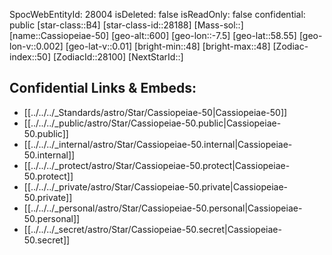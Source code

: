 ﻿---
location: [58.55,7.5,600]
type: Star
tags:
- astro/Star

---
SpocWebEntityId: 28004
isDeleted: false
isReadOnly: false
confidential: public
[star-class::B4]
[star-class-id::28188]
[Mass-sol::]
[name::Cassiopeiae-50]
[geo-alt::600]
[geo-lon::-7.5]
[geo-lat::58.55]
[geo-lon-v::0.002]
[geo-lat-v::0.01]
[bright-min::48]
[bright-max::48]
[Zodiac-index::50]
[ZodiacId::28100]
[NextStarId::]



## Confidential Links & Embeds: 
- [[../../../_Standards/astro/Star/Cassiopeiae-50|Cassiopeiae-50]] 
- [[../../../_public/astro/Star/Cassiopeiae-50.public|Cassiopeiae-50.public]] 
- [[../../../_internal/astro/Star/Cassiopeiae-50.internal|Cassiopeiae-50.internal]] 
- [[../../../_protect/astro/Star/Cassiopeiae-50.protect|Cassiopeiae-50.protect]] 
- [[../../../_private/astro/Star/Cassiopeiae-50.private|Cassiopeiae-50.private]] 
- [[../../../_personal/astro/Star/Cassiopeiae-50.personal|Cassiopeiae-50.personal]] 
- [[../../../_secret/astro/Star/Cassiopeiae-50.secret|Cassiopeiae-50.secret]]

